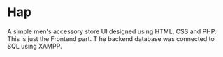 # Hap
A simple men's accessory store UI designed using HTML, CSS and PHP.  
This is just the Frontend part.  T
he backend database was connected to SQL using XAMPP.
